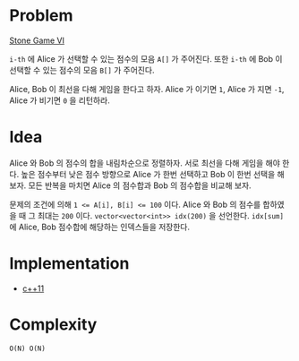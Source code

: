 # Problem

[Stone Game VI](https://leetcode.com/problems/stone-game-vi/)

`i-th` 에 Alice 가 선택할 수 있는 점수의 모음 `A[]` 가 주어진다.  또한
`i-th` 에 Bob 이 선택할 수 있는 점수의 모음 `B[]` 가 주어진다.

Alice, Bob 이 최선을 다해 게임을 한다고 하자. Alice 가 이기면 `1`,
Alice 가 지면 `-1`, Alice 가 비기면 `0` 을 리턴하라.

# Idea

Alice 와 Bob 의 점수의 합을 내림차순으로 정렬하자. 서로 최선을 다해
게임을 해야 한다. 높은 점수부터 낮은 점수 방향으로 Alice 가 한번
선택하고 Bob 이 한번 선택을 해보자. 모든 반복을 마치면 Alice 의
점수합과 Bob 의 점수합을 비교해 보자.

문제의 조건에 의해 `1 <= A[i], B[i] <= 100` 이다.  Alice 와 Bob 의
점수를 합하였을 때 그 최대는 `200` 이다. `vector<vector<int>>
idx(200)` 을 선언한다. `idx[sum]` 에 Alice, Bob 점수합에 해당하는
인덱스들을 저장한다.

# Implementation

* [c++11](a.cpp)

# Complexity

```
O(N) O(N)
```

